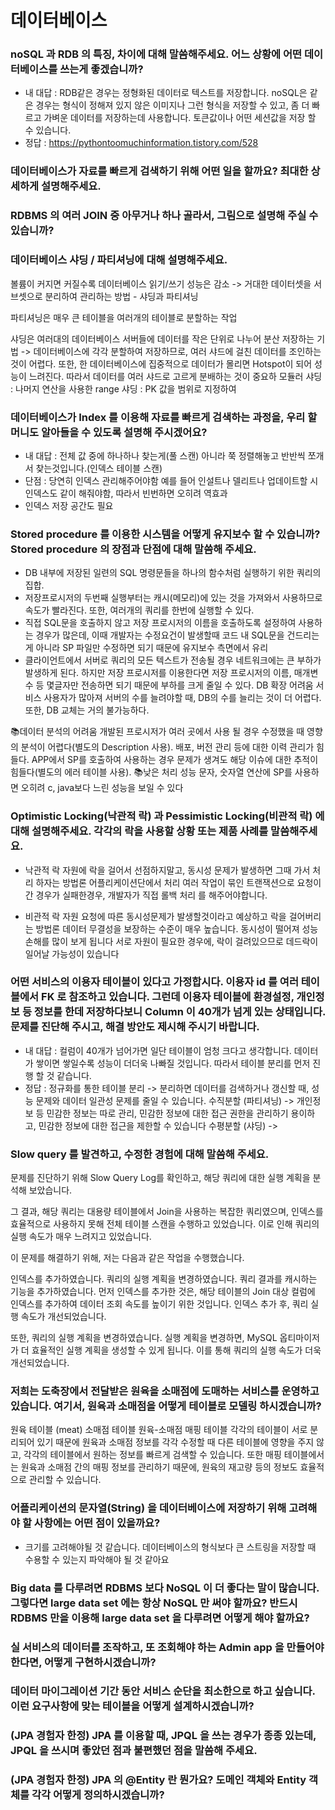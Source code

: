 # 데이터베이스
### noSQL 과 RDB 의 특징, 차이에 대해 말씀해주세요. 어느 상황에 어떤 데이터베이스를 쓰는게 좋겠습니까?
* 내 대답 : RDB같은 경우는 정형화된 데이터로 텍스트를 저장합니다. noSQL은 같은 경우는 형식이 정해져 있지 않은 이미지나 그런 형식을 저장할 수 있고, 좀 더 빠르고 가벼운 데이터를 저장하는데 사용합니다. 토큰값이나 어떤 세션값을 저장 할 수 있습니다.
* 정답 : 
https://pythontoomuchinformation.tistory.com/528
### 데이터베이스가 자료를 빠르게 검색하기 위해 어떤 일을 할까요? 최대한 상세하게 설명해주세요.

### RDBMS 의 여러 JOIN 중 아무거나 하나 골라서, 그림으로 설명해 주실 수 있습니까?

### 데이터베이스 샤딩 / 파티셔닝에 대해 설명해주세요.
볼륨이 커지면 커질수록 데이터베이스 읽기/쓰기 성능은 감소
-> 거대한 데이터셋을 서브셋으로 분리하여 관리하는 방법 - 샤딩과 파티셔닝

파티셔닝은 매우 큰 테이블을 여러개의 테이블로 분할하는 작업

샤딩은 여러대의 데이터베이스 서버들에 데이터를 작은 단위로 나누어 분산 저장하는 기법
-> 데이터베이스에 각각 분할하여 저장하므로, 여러 샤드에 걸친 데이터를 조인하는 것이 어렵다. 또한, 한 데이터베이스에 집중적으로 데이터가 몰리면 Hotspot이 되어 성능이 느려진다. 따라서 데이터를 여러 샤드로 고르게 분배하는 것이 중요하
모듈러 샤딩 : 나머지 연산을 사용한
range 샤딩 : PK 값을 범위로 지정하여

### 데이터베이스가 Index 를 이용해 자료를 빠르게 검색하는 과정을, 우리 할머니도 알아들을 수 있도록 설명해 주시겠어요?
* 내 대답 : 전체 값 중에 하나하나 찾는게(풀 스캔) 아니라 쭉 정렬해놓고 반반씩 쪼개서 찾는것입니다.(인덱스 테이블 스캔)
* 단점 : 당연히 인덱스 관리해주어야함 예를 들어 인설트나 델리트나 업데이트할 시 인덱스도 같이 해줘야함, 따라서 빈번하면 오히려 역효과
* 인덱스 저장 공간도 필요

### Stored procedure 를 이용한 시스템을 어떻게 유지보수 할 수 있습니까? Stored procedure 의 장점과 단점에 대해 말씀해 주세요.
* DB 내부에 저장된 일련의 SQL 명령문들을 하나의 함수처럼 실행하기 위한 쿼리의 집합.
* 저장프로시저의 두번째 실행부터는 캐시(메모리)에 있는 것을 가져와서 사용하므로 속도가 빨라진다. 또한, 여러개의 쿼리를 한번에 실행할 수 있다.
* 직접 SQL문을 호출하지 않고 저장 프로시저의 이름을 호출하도록 설정하여 사용하는 경우가 많은데, 이때 개발자는 수정요건이 발생할때 코드 내 SQL문을 건드리는게 아니라 SP 파일만 수정하면 되기 때문에 유지보수 측면에서 유리
* 클라이언트에서 서버로 쿼리의 모든 텍스트가 전송될 경우 네트워크에는 큰 부하가 발생하게 된다. 하지만 저장 프로시저를 이용한다면 저장 프로시저의 이름, 매개변수 등 몇글자만 전송하면 되기 때문에 부하를 크게 줄일 수 있다.
DB 확장 어려움
서비스 사용자가 많아져 서버의 수를 늘려야할 때, DB의 수를 늘리는 것이 더 어렵다. 또한, DB 교체는 거의 불가능하다.

📚데이터 분석의 어려움
개발된 프로시저가 여러 곳에서 사용 될 경우 수정했을 때 영향의 분석이 어렵다(별도의 Description 사용).
배포, 버전 관리 등에 대한 이력 관리가 힘들다.
APP에서 SP를 호출하여 사용하는 경우 문제가 생겨도 해당 이슈에 대한 추적이 힘들다(별도의 에러 테이블 사용).
📚낮은 처리 성능
문자, 숫자열 연산에 SP를 사용하면 오히려 c, java보다 느린 성능을 보일 수 있다

### Optimistic Locking(낙관적 락) 과 Pessimistic Locking(비관적 락) 에 대해 설명해주세요. 각각의 락을 사용할 상황 또는 제품 사례를 말씀해주세요.
* 낙관적 락
자원에 락을 걸어서 선점하지말고, 동시성 문제가 발생하면 그때 가서 처리 하자는 방법론
어플리케이션단에서 처리
여러 작업이 묶인 트랜잭션으로 요청이 간 경우가 실패한경우, 개발자가 직접 롤백 처리 를 해주어야합니다.

* 비관적 락
자원 요청에 따른 동시성문제가 발생할것이라고 예상하고 락을 걸어버리는 방법론
데이터 무결성을 보장하는 수준이 매우 높습니다.
동시성이 떨어져 성능 손해를 많이 보게 됩니다
서로 자원이 필요한 경우에, 락이 걸려있으므로 데드락이 일어날 가능성이 있습니다

### 어떤 서비스의 이용자 테이블이 있다고 가정합시다. 이용자 id 를 여러 테이블에서 FK 로 참조하고 있습니다. 그런데 이용자 테이블에 환경설정, 개인정보 등 정보를 한데 저장하다보니 Column 이 40개가 넘게 있는 상태입니다. 문제를 진단해 주시고, 해결 방안도 제시해 주시기 바랍니다.
* 내 대답 : 컬럼이 40개가 넘어가면 일단 테이블이 엄청 크다고 생각합니다. 데이터가 쌓이면 쌓일수록 성능이 더더욱 나빠질 것입니다. 따라서 테이블 분리를 먼저 진행 할 것 같습니다.
* 정답 : 
정규화를 통한 테이블 분리 -> 분리하면 데이터를 검색하거나 갱신할 때, 성능 문제와 데이터 일관성 문제를 줄일 수 있습니다.
수직분할 (파티셔닝) -> 개인정보 등 민감한 정보는 따로 관리, 민감한 정보에 대한 접근 권한을 관리하기 용이하고, 민감한 정보에 대한 접근을 제한할 수 있습니다
수평분할 (샤딩) -> 

### Slow query 를 발견하고, 수정한 경험에 대해 말씀해 주세요.
 문제를 진단하기 위해 Slow Query Log를 확인하고, 해당 쿼리에 대한 실행 계획을 분석해 보았습니다.

그 결과, 해당 쿼리는 대용량 테이블에서 Join을 사용하는 복잡한 쿼리였으며, 인덱스를 효율적으로 사용하지 못해 전체 테이블 스캔을 수행하고 있었습니다. 이로 인해 쿼리의 실행 속도가 매우 느려지고 있었습니다.

이 문제를 해결하기 위해, 저는 다음과 같은 작업을 수행했습니다.

인덱스를 추가하였습니다.
쿼리의 실행 계획을 변경하였습니다.
쿼리 결과를 캐시하는 기능을 추가하였습니다.
먼저 인덱스를 추가한 것은, 해당 테이블의 Join 대상 컬럼에 인덱스를 추가하여 데이터 조회 속도를 높이기 위한 것입니다. 인덱스 추가 후, 쿼리 실행 속도가 개선되었습니다.

또한, 쿼리의 실행 계획을 변경하였습니다. 실행 계획을 변경하면, MySQL 옵티마이저가 더 효율적인 실행 계획을 생성할 수 있게 됩니다. 이를 통해 쿼리의 실행 속도가 더욱 개선되었습니다.


### 저희는 도축장에서 전달받은 원육을 소매점에 도매하는 서비스를 운영하고 있습니다. 여기서, 원육과 소매점을 어떻게 테이블로 모델링 하시겠습니까?
원육 테이블 (meat)
소매점 테이블 
원육-소매점 매핑 테이블
각각의 테이블이 서로 분리되어 있기 때문에 원육과 소매점 정보를 각각 수정할 때 다른 테이블에 영향을 주지 않고, 각각의 테이블에서 원하는 정보를 빠르게 검색할 수 있습니다. 또한 매핑 테이블에서는 원육과 소매점 간의 매핑 정보를 관리하기 때문에, 원육의 재고량 등의 정보도 효율적으로 관리할 수 있습니다.

### 어플리케이션의 문자열(String) 을 데이터베이스에 저장하기 위해 고려해야 할 사항에는 어떤 점이 있을까요?
* 크기를 고려해야될 것 같습니다. 데이터베이스의 형식보다 큰 스트링을 저장할 때 수용할 수 있는지 파악해야 될 것 같아요

### Big data 를 다루려면 RDBMS 보다 NoSQL 이 더 좋다는 말이 많습니다. 그렇다면 large data set 에는 항상 NoSQL 만 써야 할까요? 반드시 RDBMS 만을 이용해 large data set 을 다루려면 어떻게 해야 할까요?

### 실 서비스의 데이터를 조작하고, 또 조회해야 하는 Admin app 을 만들어야 한다면, 어떻게 구현하시겠습니까?

### 데이터 마이그레이션 기간 동안 서비스 순단을 최소한으로 하고 싶습니다. 이런 요구사항에 맞는 테이블을 어떻게 설계하시겠습니까?

### (JPA 경험자 한정) JPA 를 이용할 때, JPQL 을 쓰는 경우가 종종 있는데, JPQL 을 쓰시며 좋았던 점과 불편했던 점을 말씀해 주세요.

### (JPA 경험자 한정) JPA 의 @Entity 란 뭔가요? 도메인 객체와 Entity 객체를 각각 어떻게 정의하시겠습니까?
